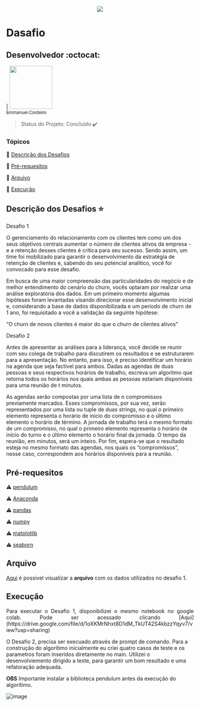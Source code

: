 <p align="center">
  <img src="https://blog.aevo.com.br/wp-content/uploads/2018/08/Blog-1024x684.png">
</p>

# Dasafio

## Desenvolvedor :octocat:

| [<img src="https://avatars.githubusercontent.com/u/7117011?s=96&v=4" width=115><br><sub>Emmanuel Cordeiro</sub>](https://github.com/ecordeiro) 

> Status do Projeto: Concluido :heavy_check_mark:

### Tópicos 

:small_blue_diamond: [Descrição dos Desafios](#descrição-do-projeto-star)

:small_blue_diamond: [Pré-requesitos](#pré-requesitos)

:small_blue_diamond: [Arquivo](#Arquivo)

:small_blue_diamond: [Execução](#Execução)

## Descrição dos Desafios :star:

<p align="justify">
Desafio 1

O gerenciamento do relacionamento com os clientes tem como um dos seus objetivos
centrais aumentar o número de clientes ativos da empresa - e a retenção desses clientes é crítica
para seu sucesso. Sendo assim, um time foi mobilizado para garantir o desenvolvimento da
estratégia de retenção de clientes e, sabendo do seu potencial analítico, você foi convocado para
esse desafio.

Em busca de uma maior compreensão das particularidades do negócio e de melhor
entendimento do cenário do churn, vocês optaram por realizar uma análise exploratória dos
dados. Em um primeiro momento algumas hipóteses foram levantadas visando direcionar esse
desenvolvimento inicial e, considerando a base de dados disponibilizada e um período de churn
de 1 ano, foi requisitado a você a validação da seguinte hipótese:

“O churn de novos clientes é maior do que o churn de clientes ativos”

Desafio 2
  
Antes de apresentar as análises para a liderança, você decide se reunir com seu colega 
de trabalho para discutirem os resultados e se estruturarem para a apresentação. No entanto, 
para isso, é preciso identificar um horário na agenda que seja factível para ambos.
Dadas as agendas de duas pessoas e seus respectivos horários de trabalho, escreva 
um algoritmo que retorna todos os horários nos quais ambas as pessoas estariam disponíveis 
para uma reunião de t minutos. 

As agendas serão compostas por uma lista de n compromissos previamente marcados. 
Esses compromissos, por sua vez, serão representados por uma lista ou tuple de duas strings, 
no qual o primeiro elemento representa o horário de início do compromisso e o último elemento 
o horário de término. A jornada de trabalho terá o mesmo formato de um compromisso, no qual 
o primeiro elemento representa o horário de início do turno e o último elemento o horário final da 
jornada. O tempo da reunião, em minutos, será um inteiro. Por fim, espera-se que o resultado 
esteja no mesmo formato das agendas, nos quais os “compromissos”, nesse caso, 
correspondem aos horários disponíveis para a reunião.

</p>

## Pré-requesitos

:warning: [pendulum](https://pendulum.eustace.io/docs/#installation)

:warning: [Anaconda](https://repo.anaconda.com/archive/Anaconda3-2021.05-Windows-x86_64.exe) 

:warning: [pandas](https://pandas.pydata.org/docs/getting_started/install.html)

:warning: [numpy](https://numpy.org/install/)

:warning: [matplotlib](https://matplotlib.org/1.4.3/faq/installing_faq.html)

:warning: [seaborn](https://seaborn.pydata.org/installing.html)

## Arquivo

[Aqui](https://github.com/ecordeiro/Localiza/blob/master/base_dados/base_teste.csv) é possível visualizar a **arquivo** com os dados utilizados no desafio 1.  

## Execução

<p align="justify">
Para executar o Desafio 1, disponibilizei o mesmo notebook no google colab. Pode ser acessado clicando [Aqui](https://drive.google.com/file/d/1oXKMrNhxt8D1dM_TkUT42S4kbzzYqyv7/view?usp=sharing)

O Desafio 2, precisa ser execuado através de prompt de comando. Para a construção do algorítimo inicialmente eu criei quatro casos de teste e os parametros foram inseridos diretamente no main. Utilizei o desenvolviemento dirigido a teste, para garantir um bom resultado e uma refatoração adequada.
  
**OBS** Importante instalar a biblioteca pendulum antes da execução do algorítimo.
  
![image](https://user-images.githubusercontent.com/7117011/132363679-7c6ac3eb-4b1e-412e-ac40-8739655f2d55.png)
